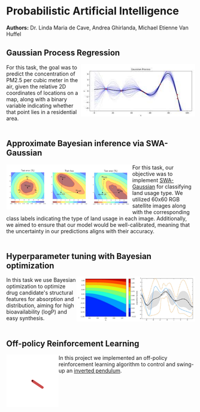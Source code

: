 # Probabilistic Artificial Intelligence
**Authors:** Dr. Linda Maria de Cave, Andrea Ghirlanda, Michael Etienne Van Huffel
## Gaussian Process Regression
<img align="right" height="140" src="https://github.com/majkevh/eth-pai-as23/blob/main/img/gaussianprocess.jpg"></img>
For this task, the goal was to predict the concentration of PM2.5 per cubic meter in the air, given the relative 2D coordinates of locations on a map, along with a binary variable indicating whether that point lies in a residential area.
<br/><br/>

## Approximate Bayesian inference via SWA-Gaussian
<img align="left" height="120" src="https://github.com/majkevh/eth-pai-as23/blob/main/img/swag.jpg"></img>
For this task, our objective was to implement [SWA-Gaussian](https://arxiv.org/abs/1902.02476) for classifying land usage type. We utilized 60x60 RGB satellite images along with the corresponding class labels indicating the type of land usage in each image. Additionally, we aimed to ensure that our model would be well-calibrated, meaning that the uncertainty in our predictions aligns with their accuracy.
<br/><br/>

## Hyperparameter tuning with Bayesian optimization
<img align="right" height="120" src="https://github.com/majkevh/eth-pai-as23/blob/main/img/bo.jpg"></img>
<img align="right" height="120" src="https://github.com/majkevh/eth-pai-as23/blob/main/img/bo1.jpg"></img>
In this task we use Bayesian optimization to optimize drug candidate's structural features for absorption and distribution, aiming for high bioavailability (logP) and easy synthesis. 
<br/><br/>


## Off-policy Reinforcement Learning
<img align="left" height="140" width = "140" src="https://github.com/majkevh/eth-pai-as23/blob/main/img/pendulum.gif"></img>
In this project we implemented an off-policy reinforcement learning algorithm  to control and swing-up an [inverted pendulum](https://gymnasium.farama.org/environments/mujoco/inverted_pendulum/).
<br/><br/>